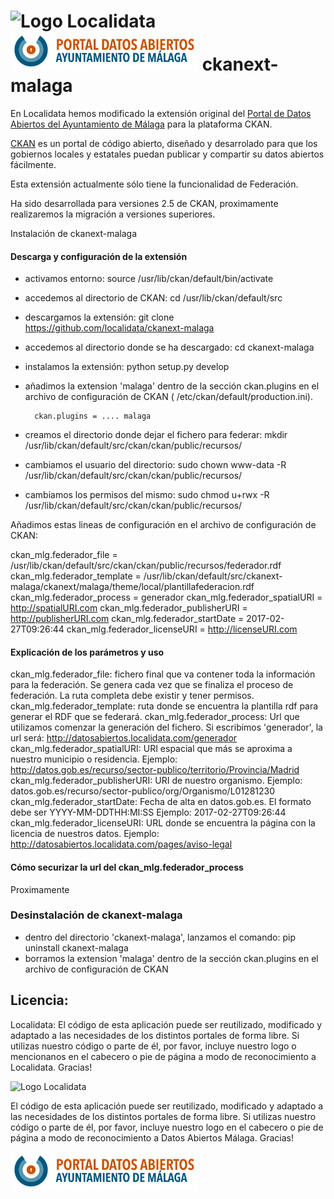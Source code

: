 ![Logo Localidata](https://github.com/localidata/ckanext-malaga/blob/master/ckanext/malaga/public/images/logoLocalidata.png)
![Logo datos abiertos Málaga](https://github.com/damalaga/ckanext-malaga/blob/master/ckanext/malaga/public/images/logoportaldatosabiertos.png)
ckanext-malaga
==============

En Localidata hemos modificado la extensión original del [Portal de Datos Abiertos del Ayuntamiento de Málaga](http://datosabiertos.malaga.eu) para la plataforma CKAN.

[CKAN](http://ckan.org) es un portal de código abierto, diseñado y desarrolado para que los gobiernos locales y estatales puedan publicar y compartir su datos abiertos fácilmente. 

Esta extensión actualmente sólo tiene la funcionalidad de Federación. 

Ha sido desarrollada para versiones 2.5 de CKAN, proximamente realizaremos la migración a versiones superiores.

Instalación de ckanext-malaga

#### Descarga y configuración de la extensión

- activamos entorno: source /usr/lib/ckan/default/bin/activate
- accedemos al directorio de CKAN: cd /usr/lib/ckan/default/src
- descargamos la extensión: git clone https://github.com/localidata/ckanext-malaga
- accedemos al directorio donde se ha descargado: cd ckanext-malaga
- instalamos la extensión: python setup.py develop
- añadimos la extension 'malaga' dentro de la sección ckan.plugins en el archivo de configuración de CKAN ( /etc/ckan/default/production.ini). 
        
        ckan.plugins = .... malaga
- creamos el directorio donde dejar el fichero para federar: mkdir /usr/lib/ckan/default/src/ckan/ckan/public/recursos/
- cambiamos el usuario del directorio: sudo chown www-data -R /usr/lib/ckan/default/src/ckan/ckan/public/recursos/
- cambiamos los permisos del mismo: sudo chmod u+rwx -R /usr/lib/ckan/default/src/ckan/ckan/public/recursos/

Añadimos estas lineas de configuración en el archivo de configuración de CKAN:

ckan_mlg.federador_file = /usr/lib/ckan/default/src/ckan/ckan/public/recursos/federador.rdf
ckan_mlg.federador_template = /usr/lib/ckan/default/src/ckanext-malaga/ckanext/malaga/theme/local/plantillafederacion.rdf
ckan_mlg.federador_process = generador
ckan_mlg.federador_spatialURI = http://spatialURI.com
ckan_mlg.federador_publisherURI = http://publisherURI.com
ckan_mlg.federador_startDate = 2017-02-27T09:26:44
ckan_mlg.federador_licenseURI = http://licenseURI.com

#### Explicación de los parámetros y uso

ckan_mlg.federador_file: fichero final que va contener toda la información para la federación. Se genera cada vez que se finaliza el proceso de federación. La ruta completa debe existir y tener permisos.
ckan_mlg.federador_template: ruta donde se encuentra la plantilla rdf para generar el RDF que se federará.
ckan_mlg.federador_process: Url que utilizamos comenzar la generación del fichero. Si escribimos 'generador', la url será: http://datosabiertos.localidata.com/generador
ckan_mlg.federador_spatialURI: URI espacial que más se aproxima a nuestro municipio o residencia. Ejemplo: http://datos.gob.es/recurso/sector-publico/territorio/Provincia/Madrid
ckan_mlg.federador_publisherURI: URI de nuestro organismo. Ejemplo: datos.gob.es/recurso/sector-publico/org/Organismo/L01281230
ckan_mlg.federador_startDate: Fecha de alta en datos.gob.es. El formato debe ser YYYY-MM-DDTHH:MI:SS Ejemplo: 2017-02-27T09:26:44
ckan_mlg.federador_licenseURI: URL donde se encuentra la página con la licencia de nuestros datos. Ejemplo: http://datosabiertos.localidata.com/pages/aviso-legal

#### Cómo securizar la url del ckan_mlg.federador_process

Proximamente

### Desinstalación de ckanext-malaga

* dentro del directorio 'ckanext-malaga', lanzamos el comando: pip uninstall ckanext-malaga
* borramos la extension 'malaga' dentro de la sección ckan.plugins en el archivo de configuración de CKAN


## Licencia:

Localidata: El código de esta aplicación puede ser reutilizado, modificado y adaptado a las necesidades de los distintos portales de forma libre. Si utilizas nuestro código o parte de él, por favor, incluye nuestro logo o mencionanos en el cabecero o pie de página a modo de reconocimiento a Localidata. Gracias! 

![Logo Localidata](https://github.com/localidata/ckanext-malaga/blob/master/ckanext/malaga/public/images/logoLocalidata.png)

El código de esta aplicación puede ser reutilizado, modificado y adaptado a las necesidades de los distintos portales de forma libre. Si utilizas nuestro código o parte de él, por favor, incluye nuestro logo en el cabecero o pie de página a modo de reconocimiento a Datos Abiertos Málaga. Gracias! 

![Logo datos abiertos Málaga](https://github.com/damalaga/ckanext-malaga/blob/master/ckanext/malaga/public/images/logoportaldatosabiertos.png)

